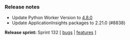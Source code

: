 ### Release notes
<!-- Please add your release notes in the following format:
- My change description (#PR)
-->
- Update Python Worker Version to [4.8.0](https://github.com/Azure/azure-functions-python-worker/releases/tag/4.8.0)
- Update ApplicationInsights packages to 2.21.0 (#8838)

**Release sprint:** Sprint 132
[ [bugs](https://github.com/Azure/azure-functions-host/issues?q=is%3Aissue+milestone%3A%22Functions+Sprint+132%22+label%3Abug+is%3Aclosed) | [features](https://github.com/Azure/azure-functions-host/issues?q=is%3Aissue+milestone%3A%22Functions+Sprint+132%22+label%3Afeature+is%3Aclosed) ]
